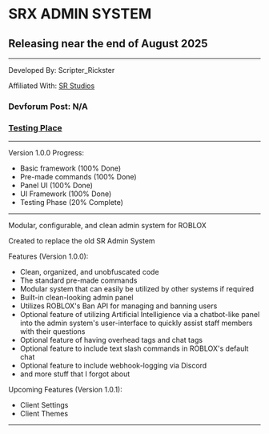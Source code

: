 # SRX ADMIN SYSTEM

## Releasing near the end of August 2025

--------------------------------------------------------

Developed By: Scripter_Rickster

Affiliated With: [SR Studios](https://discord.gg/neTcS23xh7)

### Devforum Post: N/A

### [Testing Place](https://www.roblox.com/games/92025455885161/SRX-Admin-System)
--------------------------------------------------------
Version 1.0.0 Progress:
- Basic framework (100% Done)
- Pre-made commands (100% Done)
- Panel UI (100% Done)
- UI Framework (100% Done)
- Testing Phase (20% Complete)
--------------------------------------------------------

Modular, configurable, and clean admin system for ROBLOX

Created to replace the old SR Admin System

Features (Version 1.0.0):
- Clean, organized, and unobfuscated code
- The standard pre-made commands
- Modular system that can easily be utilized by other systems if required
- Built-in clean-looking admin panel
- Utilizes ROBLOX's Ban API for managing and banning users
- Optional feature of utilizing Artificial Intelligience via a chatbot-like panel into the admin system's user-interface to quickly assist staff members with their questions
- Optional feature of having overhead tags and chat tags
- Optional feature to include text slash commands in ROBLOX's default chat
- Optional feature to include webhook-logging via Discord
- and more stuff that I forgot about

Upcoming Features (Version 1.0.1):
- Client Settings
- Client Themes
--------------------------------------------------------




